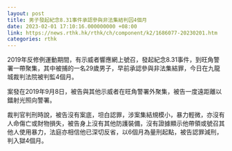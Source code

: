 ```yaml
---
layout: post
title: 男子發起紀念8.31事件承認參與非法集結判囚4個月
date: 2023-02-01 17:10:16.000000000 +08:00
link: https://news.rthk.hk/rthk/ch/component/k2/1686077-20230201.htm
categories: rthk
---
```


2019年反修例運動期間，有示威者響應網上號召，發起紀念8.31事件，到旺角警署一帶聚集，其中被捕的一名29歲男子，早前承認參與非法集結罪，今日在九龍城裁判法院被判監4個月。

案發在2019年9月8日，被告與其他示威者在旺角警署外聚集，被告一度遠距離以鐳射光照向警署。

裁判官判刑時說，被告沒有案底，坦白認罪，涉案集結規模小，暴力輕微，亦沒有人命傷亡或財物損失，被告身上沒有其他防護裝備，沒有證據顯示他帶領或號召其他人使用暴力，法庭亦相信他已深切反省，以6個月為量刑起點，被告認罪減刑，判入獄4個月。
